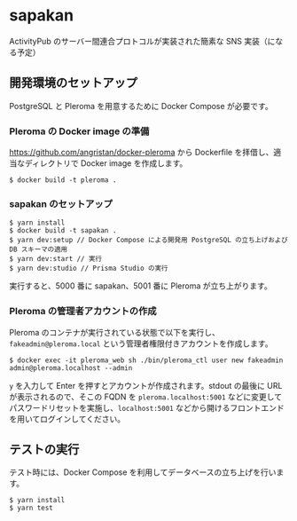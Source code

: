 # sapakan

ActivityPub のサーバー間連合プロトコルが実装された簡素な SNS 実装（になる予定）

## 開発環境のセットアップ

PostgreSQL と Pleroma を用意するために Docker Compose が必要です。

### Pleroma の Docker image の準備

https://github.com/angristan/docker-pleroma から Dockerfile を拝借し、適当なディレクトリで Docker image を作成します。

```
$ docker build -t pleroma .
```

### sapakan のセットアップ

```
$ yarn install
$ docker build -t sapakan .
$ yarn dev:setup // Docker Compose による開発用 PostgreSQL の立ち上げおよび DB スキーマの適用
$ yarn dev:start // 実行
$ yarn dev:studio // Prisma Studio の実行
```

実行すると、5000 番に sapakan、5001 番に Pleroma が立ち上がります。

### Pleroma の管理者アカウントの作成

Pleroma のコンテナが実行されている状態で以下を実行し、`fakeadmin@pleroma.local` という管理者権限付きアカウントを作成します。

```
$ docker exec -it pleroma_web sh ./bin/pleroma_ctl user new fakeadmin admin@pleroma.localhost --admin
```

`y` を入力して Enter を押すとアカウントが作成されます。stdout の最後に URL が表示されるので、そこの FQDN を `pleroma.localhost:5001` などに変更してパスワードリセットを実施し、`localhost:5001` などから開けるフロントエンドを用いてログインしてください。

## テストの実行

テスト時には、Docker Compose を利用してデータベースの立ち上げを行います。

```
$ yarn install
$ yarn test
```
